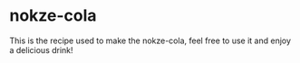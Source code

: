 # nokze-cola
This is the recipe used to make the nokze-cola, feel free to use it and enjoy a delicious drink!
